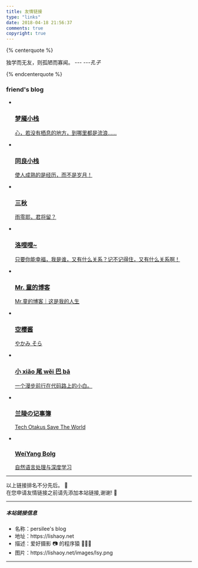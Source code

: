 ```yaml
---
title: 友情链接
type: "links"
date: 2018-04-18 21:56:37
comments: true
copyright: true
---
```


{% centerquote %}

独学而无友，则孤陋而寡闻。  *--- ---孔子*

{% endcenterquote %}


### friend's blog

<div class="per-link-page">
    <ul class="per-links">
        <li class="per-links-item">
                <a href="https://blog.ihoey.com" class="group-picture" title="梦魇小栈" target="_blank">
                <img class="per-links-icon" src="https://cdn.dode.top/avatar.png" alt="">
                <h3 class="per-links-title">梦魇小栈</h3>
                <p class="per-links-des">心，若没有栖息的地方，到哪里都是流浪......</p>
            </a>
        </li>
        <li class="per-links-item">
                <a href="https://togln.com" class="group-picture" title="同良小栈" target="_blank">
                <img class="per-links-icon" src="https://togln.com/tx.jpg" alt="">
                <h3 class="per-links-title">同良小栈</h3>
                <p class="per-links-des">使人成熟的是经历，而不是岁月！</p>
            </a>
        </li>
        <li class="per-links-item">
                <a href="https://sanqiu.org" class="group-picture" title="三秋" target="_blank">
                <img class="per-links-icon" src="https://sanqiu.org/s/tupian/sanqiu.gif" alt="">
                <h3 class="per-links-title">三秋</h3>
                <p class="per-links-des">雨零耶，君将留？</p>
            </a>
        </li>
        <li class="per-links-item">
                <a href="https://lolili.cc" class="group-picture" title="洛哩哩~" target="_blank">
                <img class="per-links-icon" src="https://lolili.cc/static/images/default/head.png" alt="">
                <h3 class="per-links-title">洛哩哩~</h3>
                <p class="per-links-des">只要你能幸福，我是谁，又有什么关系？记不记得住，又有什么关系啊！</p>
            </a>
        </li>
        <li class="per-links-item">
                <a href="https://tongtaos.com" class="group-picture" title="Mr. 童的博客" target="_blank">
                <img class="per-links-icon" src="https://i.loli.net/2017/10/17/59e6226c8c570.jpg" alt="">
                <h3 class="per-links-title">Mr. 童的博客</h3>
                <p class="per-links-des">Mr.童的博客｜这是我的人生</p>
            </a>
        </li>
        <li class="per-links-item">
                <a href="https://kotori.love" class="group-picture" title="空樱酱" target="_blank">
                <img class="per-links-icon" src="https://kotori.love/usr/themes/default/assets/img/default-avatar.jpg" alt="">
                <h3 class="per-links-title">空樱酱</h3>
                <p class="per-links-des">やかみ そら </p>
            </a>
        </li>
        <li class="per-links-item">
                <a href="http://xiaowiba.com" class="group-picture" title="小 xiǎo 尾 wěi 巴 bā" target="_blank">
                <img class="per-links-icon" src="http://xiaowiba.com/xwb.jpg" alt="">
                <h3 class="per-links-title">小 xiǎo 尾 wěi 巴 bā</h3>
                <p class="per-links-des">一个漫步前行在代码路上的小白。</p>
            </a>
        </li>
        <li class="per-links-item">
                <a href="https://blog.thkira.com/" class="group-picture" title="兰陵の记事簿" target="_blank">
                <img class="per-links-icon" src="https://blog.thkira.com/head.jpg" alt="">
                <h3 class="per-links-title">兰陵の记事簿</h3>
                <p class="per-links-des">Tech Otakus Save The World</p>
            </a>
        </li>
        <li class="per-links-item">
                <a href="http://godweiyang.com/" class="group-picture" title="WeiYang Bolg" target="_blank">
                <img class="per-links-icon" src="http://godweiyang.com/img/ironman-draw.png" alt="">
                <h3 class="per-links-title">WeiYang Bolg</h3>
                <p class="per-links-des">自然语言处理与深度学习</p>
            </a>
        </li>
    </ul>

<hr> 
<div class="instructions">
以上链接排名不分先后。 🦉 </br>
在您申请友情链接之前请先添加本站链接,谢谢! 🦋 </br>
</div>
<hr>
<h5>本站链接信息</h5>
<div class="instructions">
    <ul>
        <li>名称：persilee's blog</li>
        <li>地址：https://lishaoy.net</li>
        <li>描述：爱好摄影 📷 的程序猿 👨🏻‍💻 </li>
        <li>图片：https://lishaoy.net/images/lsy.png</li>
    </ul>
</div>
<hr>
</div>   

